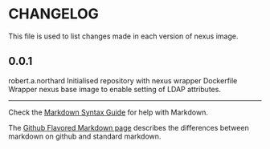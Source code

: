 CHANGELOG
=====================

This file is used to list changes made in each version of nexus image.

0.0.1
-----
  robert.a.northard
  Initialised repository with nexus wrapper Dockerfile
  Wrapper nexus base image to enable setting of LDAP attributes.

- - -
Check the [Markdown Syntax Guide](http://daringfireball.net/projects/markdown/syntax) for help with Markdown.

The [Github Flavored Markdown page](http://github.github.com/github-flavored-markdown/) describes the differences between markdown on github and standard markdown.